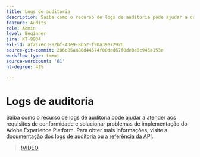 ```yaml
---
title: Logs de auditoria
description: Saiba como o recurso de logs de auditoria pode ajudar a cumprir os requisitos de conformidade e resolver problemas de implementação da sua Adobe Experience Platform.
feature: Audits
role: Admin
level: Beginner
jira: KT-9934
exl-id: af2c7ec3-82bf-43e9-8b52-f90a39e72926
source-git-commit: 286c85aa88d44574f00ded67f0de8e0c945a153e
workflow-type: tm+mt
source-wordcount: '61'
ht-degree: 42%

---
```


# Logs de auditoria

Saiba como o recurso de logs de auditoria pode ajudar a atender aos requisitos de conformidade e solucionar problemas de implementação do Adobe Experience Platform. Para obter mais informações, visite a [documentação dos logs de auditoria](https://experienceleague.adobe.com/docs/experience-platform/landing/governance-privacy-security/audit-logs/overview.html?lang=pt-BR) ou a [referência da API](https://developer.adobe.com/experience-platform-apis/references/audit-query/).

>[!VIDEO](https://video.tv.adobe.com/v/344653?learn=on&enablevpops&captions=por_br)

